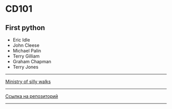 # CD101

## First python 

* Eric Idle
* John Cleese
* Michael Palin 
* Terry Gilliam
* Graham Chapman
* Terry Jones

---

[Ministry of silly walks](https://img.pngio.com/the-ministry-of-silly-walks-by-goonofhazzard-on-deviantart-ministry-of-silly-walks-png-880_1183.jpg)

---

[Ссылка на репозиторий](https://github.com/nick-volkov/CD101)

---
